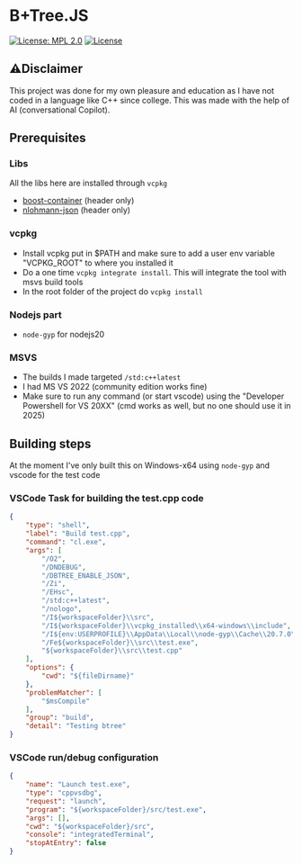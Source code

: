 # B+Tree.JS

[![License: MPL 2.0](https://img.shields.io/badge/License-MPL_2.0-brightgreen.svg)](https://opensource.org/licenses/MPL-2.0) [![License](https://img.shields.io/badge/License-Boost_1.0-lightblue.svg)](https://www.boost.org/LICENSE_1_0.txt)

## ⚠️Disclaimer

This project was done for my own pleasure and education as I have not coded in a language like C++ since college. This was made with the help of AI (conversational Copilot).

## Prerequisites

### Libs

All the libs here are installed through `vcpkg`

* [boost-container](https://github.com/boostorg/container) (header only)
* [nlohmann-json](https://github.com/nlohmann/json) (header only)

### vcpkg

* Install vcpkg put in $PATH and make sure to add a user env variable "VCPKG_ROOT" to where you installed it
* Do a one time `vcpkg integrate install`. This will integrate the tool with msvs build tools
* In the root folder of the project do `vcpkg install`

### Nodejs part

* `node-gyp` for nodejs20

### MSVS

* The builds I made targeted `/std:c++latest`
* I had MS VS 2022 (community edition works fine)
* Make sure to run any command (or start vscode) using the "Developer Powershell for VS 20XX" (cmd works as well, but no one should use it in 2025)

## Building steps

At the moment I've only built this on Windows-x64 using `node-gyp` and vscode for the test code

### VSCode Task for building the test.cpp code

```json
{
    "type": "shell",
    "label": "Build test.cpp",
    "command": "cl.exe",
    "args": [
        "/O2",
        "/DNDEBUG",
        "/DBTREE_ENABLE_JSON",
        "/Zi",
        "/EHsc",
        "/std:c++latest",
        "/nologo",
        "/I${workspaceFolder}\\src",
        "/I${workspaceFolder}\\vcpkg_installed\\x64-windows\\include",
        "/I${env:USERPROFILE}\\AppData\\Local\\node-gyp\\Cache\\20.7.0\\include\\node",
        "/Fe${workspaceFolder}\\src\\test.exe",
        "${workspaceFolder}\\src\\test.cpp"
    ],
    "options": {
        "cwd": "${fileDirname}"
    },
    "problemMatcher": [
        "$msCompile"
    ],
    "group": "build",
    "detail": "Testing btree"
}
```

### VSCode run/debug configuration

```json
{
    "name": "Launch test.exe",
    "type": "cppvsdbg",
    "request": "launch",
    "program": "${workspaceFolder}/src/test.exe",
    "args": [],
    "cwd": "${workspaceFolder}/src",
    "console": "integratedTerminal",
    "stopAtEntry": false
}
```
